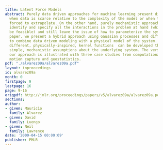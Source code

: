 ```yaml
---
title: Latent Force Models
abstract: Purely data driven approaches for machine learning present difficulties
  when data is scarce relative to the complexity of the model or when the model is
  forced to extrapolate. On the other hand, purely mechanistic approaches  need to
  identify and specify all the interactions in the problem at hand (which  may not
  be feasible) and still leave the issue of how to parameterize the system. In this
  paper, we present a hybrid approach using Gaussian processes and differential equations
  to combine data driven modeling with a physical model of the system. We show how
  different, physically-inspired, kernel functions  can be developed through sensible,
  simple, mechanistic assumptions about the underlying system. The versatility of
  our approach is illustrated with three case studies from computational biology,
  motion capture and geostatistics.
pdf: "./alvarez09a/alvarez09a.pdf"
layout: inproceedings
id: alvarez09a
month: 0
firstpage: 9
lastpage: 16
page: 9-16
origpdf: http://jmlr.org/proceedings/papers/v5/alvarez09a/alvarez09a.pdf
sections: 
author:
- given: Mauricio
  family: Alvarez
- given: David
  family: Luengo
- given: Neil
  family: Lawrence
date: '2009-04-15 00:00:09'
publisher: PMLR
---
```

